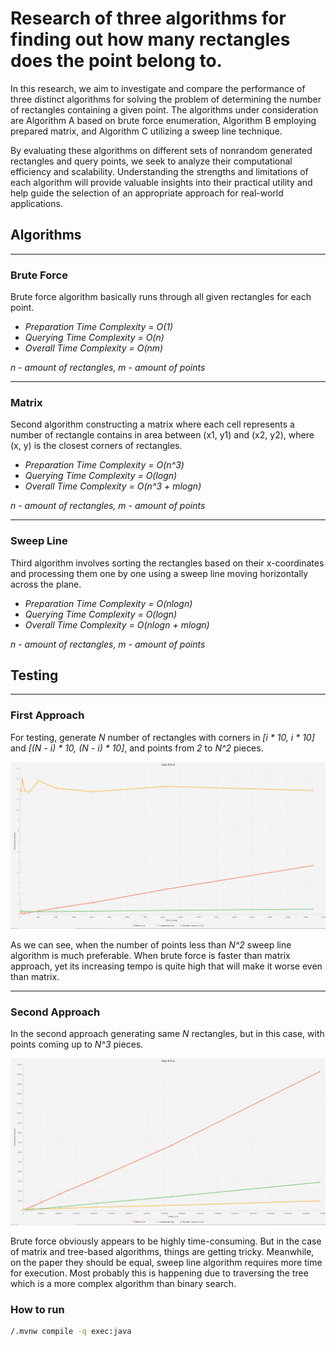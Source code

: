 # Research of three algorithms for finding out how many rectangles does the point belong to.

In this research, we aim to investigate and compare the performance of three 
distinct algorithms for solving the problem of determining the number of 
rectangles containing a given point. The algorithms under consideration are 
Algorithm A based on brute force enumeration, Algorithm B employing prepared matrix, and Algorithm 
C utilizing a sweep line technique.

By evaluating these algorithms on different sets of nonrandom generated rectangles and query points,
we seek to analyze their computational efficiency and scalability. Understanding 
the strengths and limitations of each algorithm will provide valuable insights into their 
practical utility and help guide the selection of an appropriate approach for real-world applications.

## Algorithms

---------
### Brute Force

Brute force algorithm basically runs through all given rectangles for each point.

- *Preparation Time Complexity = O(1)*
- *Querying Time Complexity = O(n)*
- *Overall Time Complexity = O(nm)*

*n - amount of rectangles,*
*m - amount of points*

---------

### Matrix 

Second algorithm constructing a matrix where each cell represents a number of rectangle contains in area between
(x1, y1) and (x2, y2), where (x, y) is the closest corners of rectangles.

- *Preparation Time Complexity = O(n^3)*
- *Querying Time Complexity = O(logn)*
- *Overall Time Complexity = O(n^3 + mlogn)*

*n - amount of rectangles,*
*m - amount of points*

---------

### Sweep Line 

Third algorithm involves sorting the rectangles based on their x-coordinates and processing them one
by one using a sweep line moving horizontally across the plane.

- *Preparation Time Complexity = O(nlogn)*
- *Querying Time Complexity = O(logn)*
- *Overall Time Complexity = O(nlogn + mlogn)*

*n - amount of rectangles,*
*m - amount of points*

## Testing

----------

### First Approach
For testing, generate *N* number of rectangles with corners in *[i * 10, i * 10]* and *[(N - i) * 10, (N - i) * 10]*,
and points from *2* to *N^2* pieces.

![first](src/main/resources/until_n_2.png)

As we can see, when the number of points less than *N^2* sweep line algorithm is much preferable.
When brute force is faster than matrix approach, yet its increasing tempo is quite high that will make it 
worse even than matrix.

------------

### Second Approach

In the second approach generating same *N* rectangles, but in this case, with points coming up to *N^3* pieces.

![second](src/main/resources/until_n_3.png)

Brute force obviously appears to be highly time-consuming. But in the case of matrix and tree-based algorithms, things 
are getting tricky. Meanwhile, on the paper they should be equal, sweep line algorithm requires more time for execution.
Most probably this is happening due to traversing the tree which is a more complex algorithm than binary search.

### How to run
```cmd
/.mvnw compile -q exec:java
```